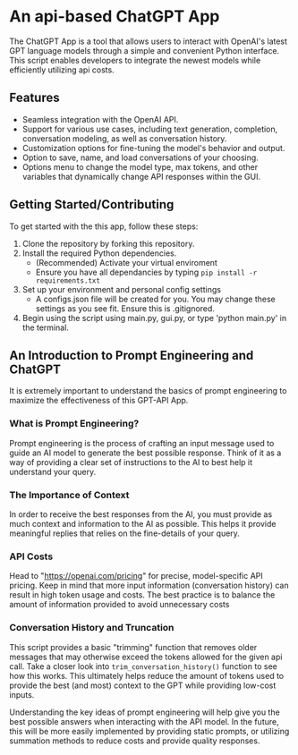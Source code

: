 # An api-based ChatGPT App

The ChatGPT App is a tool that allows users to interact with OpenAI's latest GPT language models through a simple and convenient Python interface. 
This script enables developers to integrate the newest models while efficiently utilizing api costs. 

## Features
- Seamless integration with the OpenAI API. 
- Support for various use cases, including text generation, completion, conversation modeling, as well as conversation history. 
- Customization options for fine-tuning the model's behavior and output.
- Option to save, name, and load conversations of your choosing.
- Options menu to change the model type, max tokens, and other variables that dynamically change API responses within the GUI.

## Getting Started/Contributing
To get started with the this app, follow these steps:
1. Clone the repository by forking this repository. 
1. Install the required Python dependencies.
    - (Recommended) Activate your virtual enviroment 
    - Ensure you have all dependancies by typing `pip install -r requirements.txt`
3. Set up your environment and personal config settings
    - A configs.json file will be created for you. You may change these settings as you see fit. Ensure this is .gitignored. 
5. Begin using the script using main.py, gui.py, or type 'python main.py' in the terminal.

## An Introduction to Prompt Engineering and ChatGPT
It is extremely important to understand the basics of prompt engineering to maximize the effectiveness of this GPT-API App.

### What is Prompt Engineering?
Prompt engineering is the process of crafting an input message used to guide an AI model to generate the best possible response. Think of it as
a way of providing a clear set of instructions to the AI to best help it understand your query. 

### The Importance of Context
In order to receive the best responses from the AI, you must provide as much context and information to the AI as possible. This helps it
provide meaningful replies that relies on the fine-details of your query. 

### API Costs
Head to "https://openai.com/pricing" for precise, model-specific API pricing. Keep in mind that more input information (conversation history) 
can result in high token usage and costs. The best practice is to balance the amount of information provided to avoid unnecessary costs

### Conversation History and Truncation
This script provides a basic "trimming" function that removes older messages that may otherwise exceed the tokens allowed for the given
api call. Take a closer look into `trim_conversation_history()` function to see how this works. This ultimately 
helps reduce the amount of tokens used to provide the best (and most) context to the GPT while providing low-cost inputs. 

Understanding the key ideas of prompt engineering will help give you the best possible answers when interacting with the API model. 
In the future, this will be more easily implemented by providing static prompts, or utilizing summation methods to reduce costs and provide quality responses.
 


